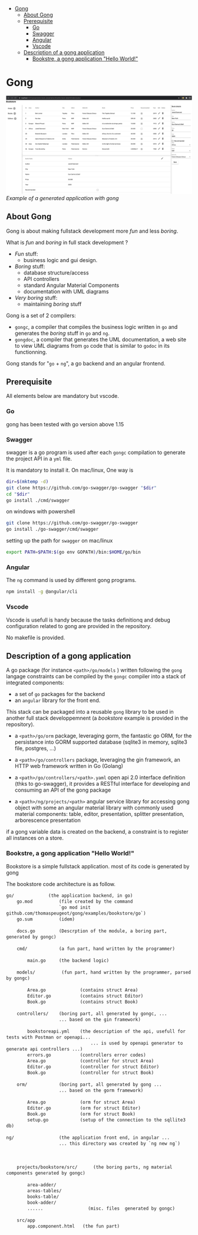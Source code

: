 - [Gong](#gong)
  - [About Gong](#about-gong)
  - [Prerequisite](#prerequisite)
    - [Go](#go)
    - [Swagger](#swagger)
    - [Angular](#angular)
    - [Vscode](#vscode)
  - [Description of a gong application](#description-of-a-gong-application)
    - [Bookstre, a gong application "Hello World!"](#bookstre-a-gong-application-hello-world)

# Gong

![Example of a generated application with gong](docs/images/bookstore-client.png)
*Example of a generated application with gong*

## About Gong

Gong is about making fullstack development more *fun* and less *boring*.

What is *fun* and *boring* in full stack development ?
- *Fun* stuff:
  - business logic and gui design.
- *Boring* stuff:
  - database structure/access
  - API controllers
  - standard Angular Material Components
  - documentation with UML diagrams
- *Very boring* stuff:
  - maintaining *boring* stuff

Gong is a set of 2 compilers:
- `gongc`, a compiler that compiles the business logic written in `go` and generates the *boring* stuff in `go` and `ng`.
- `gongdoc`, a compiler that generates the UML documentation, a web site to view UML diagrams from `go` code that is similar to `godoc` in its functionning.

Gong stands for "`go` + `ng`", a go backend and an angular frontend.

## Prerequisite

All elements below are mandatory but vscode.

### Go

gong has been tested with go version above 1.15

### Swagger

swagger is a go program is used after each `gongc` compilation to generate the project API in a `yml` file. 

It is mandatory to install it. On mac/linux, One way is

```bash
dir=$(mktemp -d) 
git clone https://github.com/go-swagger/go-swagger "$dir" 
cd "$dir"
go install ./cmd/swagger
```

on windows with powershell
```bash
git clone https://github.com/go-swagger/go-swagger
go install ./go-swagger/cmd/swagger
```

setting up the path for `swagger` on mac/linux
```sh
export PATH=$PATH:$(go env GOPATH)/bin:$HOME/go/bin
```

### Angular

The `ng` command is used by different gong programs.

```bash
npm install -g @angular/cli
```

### Vscode

Vscode is usefull is handy because the tasks definitionq and debug configuration related to gong are provided in the repository.

No makefile is provided.

## Description of a gong application


A go package (for instance `<path>/go/models` ) written following the `gong` langage constraints can be compiled by the `gongc` compiler into a stack of integrated components:
- a set of `go` packages for the backend
- an `angular` library for the front end. 

This stack can be packaged into a reusable `gong` library to be used in another full stack developpemnent (a *bookstore* example is provided in the repository).

- a `<path>/go/orm` package, leveraging gorm, the fantastic go ORM, for the persistance into GORM supported database (sqlite3 in memory, sqlite3 file, postgres, ...)
- a `<path>/go/controllers` package, leveraging the gin framework, an HTTP web framework written in Go (Golang)
- a `<path>/go/controllers/<path>.yaml` open api 2.0 interface definition (thks to go-swagger), it provides a RESTful interface for  developing and consuming an API of the gong package


- a `<path>/ng/projects/<path>` angular service library for accessing gong object with some an angular material library with commonly used material components: table, editor, presentation, splitter presentation, arborescence presentation

if a gong variable data is created on the backend, a constraint is to register all instances on a store.

### Bookstre, a gong application "Hello World!"

Bookstore is a simple fullstack application. most of its code is generated by gong

The bookstore code architecture is as follow.
```
go/             (the application backend, in go)
    go.mod          (file created by the command 
                    `go mod init github.com/thomaspeugeot/gong/examples/bookstore/go`)
    go.sum          (idem)

    docs.go         (Descrption of the module, a boring part, generated by gongc)

    cmd/            (a fun part, hand written by the programmer)

        main.go     (the backend logic)
    
    models/          (fun part, hand written by the programmer, parsed by gongc)

        Area.go             (contains struct Area)
        Editor.go           (contains struct Editor)
        Book.go             (contains struct Book)

    controllers/    (boring part, all generated by gongc, ...
                    ... based on the gin framework)
    
        bookstoreapi.yml    (the description of the api, usefull for tests with Postman or openapi...
                                ... is used by openapi generator to generate api controllers ...)
        errors.go           (controllers error codes)
        Area.go             (controller for struct Area)
        Editor.go           (controller for struct Editor)
        Book.go             (controller for struct Book)

    orm/            (boring part, all generated by gong ...
                    ... based on the gorm framework)
        
        Area.go             (orm for struct Area)
        Editor.go           (orm for struct Editor)
        Book.go             (orm for struct Book)
        setup.go            (setup of the connection to the sqllite3 db)

ng/                 (the application front end, in angular ...
                    ... this directory was created by `ng new ng`)

    

    projects/bookstore/src/      (the boring parts, ng material components generated by gongc)      

        area-adder/         
        areas-tables/
        books-table/
        book-adder/
        ......                 (misc. files  generated by gongc)

    src/app
        app.component.html   (the fun part)
```